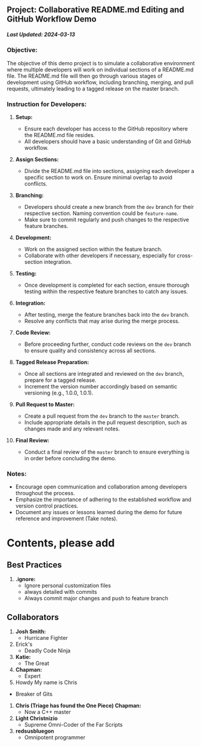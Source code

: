 ﻿## Project: Collaborative README.md Editing and GitHub Workflow Demo
##### Last Updated: 2024-03-13

### Objective:
The objective of this demo project is to simulate a collaborative environment where multiple developers will work on individual sections of a README.md file. The README.md file will then go through various stages of development using GitHub workflow, including branching, merging, and pull requests, ultimately leading to a tagged release on the master branch.

### Instruction for Developers:

1. **Setup:**
   - Ensure each developer has access to the GitHub repository where the README.md file resides.
   - All developers should have a basic understanding of Git and GitHub workflow.

2. **Assign Sections:**
   - Divide the README.md file into sections, assigning each developer a specific section to work on. Ensure minimal overlap to avoid conflicts.

3. **Branching:**
   - Developers should create a new branch from the `dev` branch for their respective section. Naming convention could be `feature-name`.
   - Make sure to commit regularly and push changes to the respective feature branches.

4. **Development:**
   - Work on the assigned section within the feature branch.
   - Collaborate with other developers if necessary, especially for cross-section integration.

5. **Testing:**
   - Once development is completed for each section, ensure thorough testing within the respective feature branches to catch any issues.

6. **Integration:**
   - After testing, merge the feature branches back into the `dev` branch.
   - Resolve any conflicts that may arise during the merge process.

7. **Code Review:**
   - Before proceeding further, conduct code reviews on the `dev` branch to ensure quality and consistency across all sections.

8. **Tagged Release Preparation:**
   - Once all sections are integrated and reviewed on the `dev` branch, prepare for a tagged release.
   - Increment the version number accordingly based on semantic versioning (e.g., 1.0.0, 1.0.1).

9. **Pull Request to Master:**
   - Create a pull request from the `dev` branch to the `master` branch.
   - Include appropriate details in the pull request description, such as changes made and any relevant notes.

10. **Final Review:**
    - Conduct a final review of the `master` branch to ensure everything is in order before concluding the demo.

### Notes:
- Encourage open communication and collaboration among developers throughout the process.
- Emphasize the importance of adhering to the established workflow and version control practices.
- Document any issues or lessons learned during the demo for future reference and improvement (Take notes).

# Contents, please add

## Best Practices

1. **.ignore:**
    - Ignore personal customization files
    - always detailed with commits
    - Always commit major changes and push to feature branch

## Collaborators
1. **Josh Smith:**
    - Hurricane Fighter
1. Erick's
    - Deadly Code Ninja
1. **Katie:**
	- The Great
1. **Chapman:**
    - Expert
1. Howdy My name is Chris⠀⠀⠀⠀⠀⠀
  - Breaker of Gits⠀⠀⠀⠀⠀⠀⠀⠀⠀⠀⠀⠀⠀⠀⠀⠀⠀
1. **Chris (Triage has found the One Piece) Chapman:**
   - Now a C++ master
1. **Light Christnizio**
   - Supreme Omni-Coder of the Far Scripts
1. **redsusbluegon**
   - Omnipotent programmer